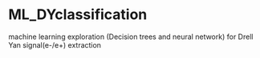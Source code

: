 # ML_DYclassification
machine learning exploration (Decision trees and neural network) for Drell Yan signal(e-/e+) extraction
